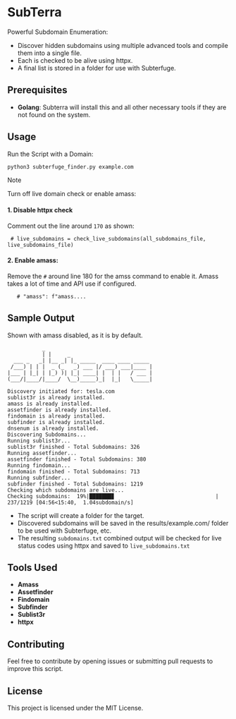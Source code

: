 # SubTerra 
Powerful Subdomain Enumeration:

- Discover hidden subdomains using multiple advanced tools and compile them into a single file.
- Each is checked to be alive using httpx.
- A final list is stored in a folder for use with Subterfuge.

## Prerequisites

- **Golang**: Subterra will install this and all other necessary tools if they are not found on the system. 

## Usage

Run the Script with a Domain:

```bash
python3 subterfuge_finder.py example.com
```

> [!NOTE]  
> Turn off live domain check or enable amass:

#### 1. Disable httpx check
Comment out the line around `170` as shown:

` # live_subdomains = check_live_subdomains(all_subdomains_file, live_subdomains_file)`


#### 2. Enable amass:
Remove the `#` around line 180 for the amss command to enable it. Amass takes a lot of time and API use if configured.

`   # "amass": f"amass....`

## Sample Output
Shown with amass disabled, as it is by default. 
```
           _                                 
           | |     _                          
  ___ _   _| |__ _| |_ _____  ____ ____ _____ 
 /___) | | |  _ (_   _) ___ |/ ___) ___|____ |
|___ | |_| | |_) )| |_| ____| |  | |   / ___ |
(___/|____/|____/  \__)_____)_|  |_|   \_____|

Discovery initiated for: tesla.com
sublist3r is already installed.
amass is already installed.
assetfinder is already installed.
findomain is already installed.
subfinder is already installed.
dnsenum is already installed.
Discovering Subdomains...
Running sublist3r...
sublist3r finished - Total Subdomains: 326
Running assetfinder...
assetfinder finished - Total Subdomains: 380
Running findomain...
findomain finished - Total Subdomains: 713
Running subfinder...
subfinder finished - Total Subdomains: 1219
Checking which subdomains are live...
Checking subdomains:  19%|███████▊                                | 237/1219 [04:56<15:40,  1.04subdomain/s]
```

- The script will create a folder for the target.
- Discovered subdomains will be saved in the results/example.com/ folder to be used with Subterfuge, etc.
- The resulting `subdomains.txt` combined output will be checked for live status codes using httpx and saved to `live_subdomains.txt`

## Tools Used

- **Amass**
- **Assetfinder**
- **Findomain**
- **Subfinder**
- **Sublist3r**
- **httpx**

## Contributing

Feel free to contribute by opening issues or submitting pull requests to improve this script.

## License

This project is licensed under the MIT License.
